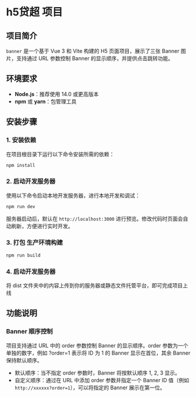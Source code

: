 # h5贷超 项目

## 项目简介
`banner` 是一个基于 Vue 3 和 Vite 构建的 H5 页面项目，展示了三张 Banner 图片，支持通过 URL 参数控制 Banner 的显示顺序，并提供点击跳转功能。

## 环境要求
- **Node.js**：推荐使用 14.0 或更高版本
- **npm** 或 **yarn**：包管理工具

## 安装步骤

### 1. 安装依赖
在项目根目录下运行以下命令安装所需的依赖：

```bash
npm install
```

### 2. 启动开发服务器
使用以下命令启动本地开发服务器，进行本地开发和调试：

```bash
npm run dev
```
服务器启动后，默认在 `http://localhost:3000` 进行预览。修改代码时页面会自动刷新，方便进行实时开发。

### 3. 打包 生产环境构建

```bash
npm run build
```
### 4. 启动开发服务器
将 dist 文件夹中的内容上传到你的服务器或静态文件托管平台，即可完成项目上线

## 功能说明

### Banner 顺序控制

项目支持通过 URL 中的 order 参数控制 Banner 的显示顺序。order 参数为一个单独的数字，例如 ?order=1 表示将 ID 为 1 的 Banner 显示在首位，其余 Banner 保持默认顺序。

- 默认顺序：当不指定 order 参数时，Banner 将按默认顺序 1, 2, 3 显示。
- 自定义顺序：通过在 URL 中添加 order 参数并指定一个 Banner ID 值（例如 `http://xxxxxx?order=1`），可以将指定的 Banner 展示在第一位。



